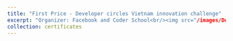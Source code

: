 ```yaml
---
title: "First Price - Developer circles Vietnam innovation challenge"
excerpt: "Organizer: Facebook and Coder School<br/><img src="/images/DevC.jpg"/>"
collection: certificates
---
```



